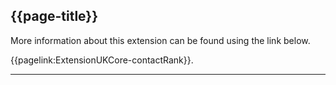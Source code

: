## {{page-title}}

More information about this extension can be found using the link below.

{{pagelink:ExtensionUKCore-contactRank}}.

---
